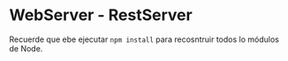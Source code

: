 # WebServer - RestServer

Recuerde que ebe ejecutar ```npm install``` para recosntruir todos lo módulos de Node.
